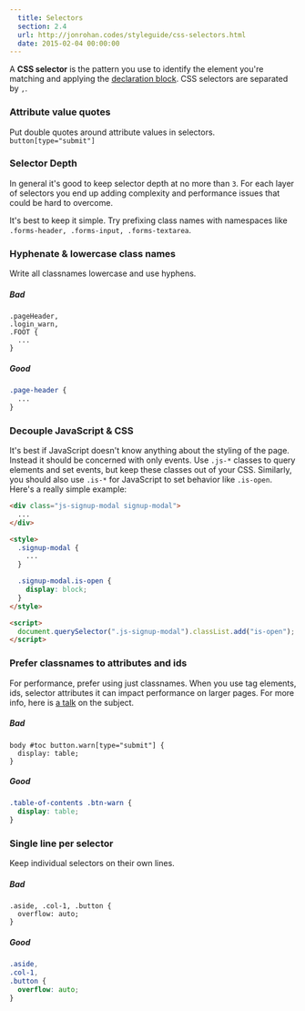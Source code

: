 ```yaml
---
  title: Selectors
  section: 2.4
  url: http://jonrohan.codes/styleguide/css-selectors.html
  date: 2015-02-04 00:00:00
---
```


A **CSS selector** is the pattern you use to identify the element you're matching and applying the [declaration block](/styleguide/css-declarations.html). CSS selectors are separated by `,`.

### Attribute value quotes

Put double quotes around attribute values in selectors. `button[type="submit"]`

### Selector Depth

In general it's good to keep selector depth at no more than `3`. For each layer of selectors you end up adding complexity and performance issues that could be hard to overcome.

It's best to keep it simple. Try prefixing class names with namespaces like `.forms-header, .forms-input, .forms-textarea`.

### Hyphenate & lowercase class names

Write all classnames lowercase and use hyphens.

##### Bad

```
.pageHeader,
.login_warn,
.FOOT {
  ...
}
```

##### Good

```css
.page-header {
  ...
}
```

### Decouple JavaScript & CSS

It's best if JavaScript doesn't know anything about the styling of the page. Instead it should be concerned with only events. Use `.js-*` classes to query elements and set events, but keep these classes out of your CSS. Similarly, you should also use `.is-*` for JavaScript to set behavior like `.is-open`. Here's a really simple example:

```html
<div class="js-signup-modal signup-modal">
  ...
</div>

<style>
  .signup-modal {
    ...
  }

  .signup-modal.is-open {
    display: block;
  }
</style>

<script>
  document.querySelector(".js-signup-modal").classList.add("is-open");
</script>
```

### Prefer classnames to attributes and ids

For performance, prefer using just classnames. When you use tag elements, ids, selector attributes it can impact performance on larger pages. For more info, here is [a talk](https://vimeo.com/54990931) on the subject.

##### Bad

```
body #toc button.warn[type="submit"] {
  display: table;
}
```

##### Good

```css
.table-of-contents .btn-warn {
  display: table;
}
```

### Single line per selector

Keep individual selectors on their own lines.

##### Bad

```
.aside, .col-1, .button {
  overflow: auto;
}
```

##### Good

```css
.aside,
.col-1,
.button {
  overflow: auto;
}
```
